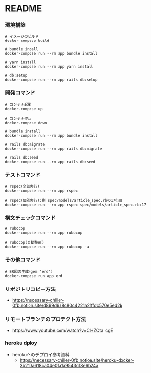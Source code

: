 # README
### 環境構築
```
# イメージのビルド
docker-compose build

# bundle intall
docker-compose run --rm app bundle install

# yarn install
docker-compose run --rm app yarn install

# db:setup
docker-compose run --rm app rails db:setup
```

### 開発コマンド
```
# コンテナ起動
docker-compose up

# コンテナ停止
docker-compose down

# bundle install
docker-compose run --rm app bundle install

# rails db:migrate
docker-compose run --rm app rails db:migrate

# rails db:seed
docker-compose run --rm app rails db:seed
```

### テストコマンド
```
# rspec(全部実行)
docker-compose run --rm app rspec

# rspec(個別実行):例 spec/models/article_spec.rbの17行目
docker-compose run --rm app rspec spec/models/article_spec.rb:17
```

### 構文チェックコマンド
```
# rubocop
docker-compose run --rm app rubocop

# rubocop(自動整形)
docker-compose run --rm app rubocop -a
```

### その他コマンド
```
# ER図の生成(gem 'erd')
docker-compose run app erd
```

### リポジトリコピー方法
- https://necessary-chiller-0fb.notion.site/d899d9a8c80c4221a21ffdc570e5ed2b

### リモートブランチのプロテクト方法
- https://www.youtube.com/watch?v=ClHZOta_cgE

### heroku dploy
- herokuへのデプロイ参考資料
  - https://necessary-chiller-0fb.notion.site/heroku-docker-3b210a618ca04e01a1a9543c18e6b24a